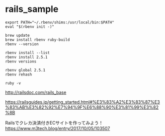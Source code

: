 # rails_sample


```:.bashrc
export PATH="~/.rbenv/shims:/usr/local/bin:$PATH"
eval "$(rbenv init -)"
```


```
brew update
brew install rbenv ruby-build
rbenv --version

rbenv install --list
rbenv install 2.5.1
rbenv versions
```


```
rbenv global 2.5.1
rbenv rehash

ruby -v
```


http://railsdoc.com/rails_base

https://railsguides.jp/getting_started.html#%E3%83%A2%E3%83%87%E3%83%AB%E3%82%92%E7%94%9F%E6%88%90%E3%81%99%E3%82%8B


Railsでクレカ決済付きECサイトを作ってみよう！
https://www.m3tech.blog/entry/2017/10/05/103507
